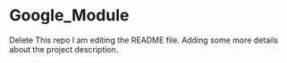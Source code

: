 # Google_Module
Delete This repo
I am editing the README file. Adding some more details about the project description.
